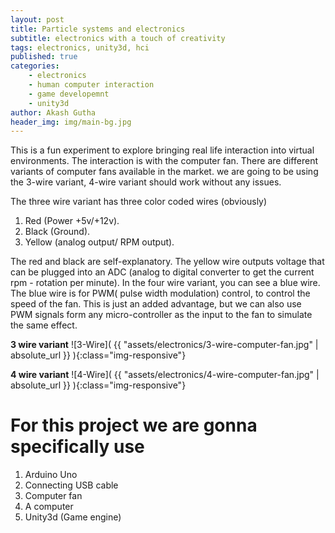 ```yaml
---
layout: post
title: Particle systems and electronics
subtitle: electronics with a touch of creativity
tags: electronics, unity3d, hci
published: true
categories:
    - electronics
    - human computer interaction
    - game developemnt
    - unity3d
author: Akash Gutha
header_img: img/main-bg.jpg
---
```


This is a fun experiment to explore bringing real life interaction into virtual environments. The interaction is with the computer fan. There are different variants of computer fans available in the market. we are going to be using the 3-wire variant, 4-wire variant should work without any issues.

The three wire variant has three color coded wires (obviously)

1. Red (Power +5v/+12v).
2. Black (Ground).
3. Yellow (analog output/ RPM output).

The red and black are self-explanatory. The yellow wire outputs voltage that can be plugged into an ADC (analog to digital converter to get the current rpm - rotation per minute). In the four wire variant, you can see a blue wire. The blue wire is for PWM( pulse width modulation) control, to control the speed of the fan. This is just an added advantage, but we can also use PWM signals form any micro-controller as the input to the fan to simulate the same effect.

__3 wire variant__
![3-Wire]( {{ "assets/electronics/3-wire-computer-fan.jpg" | absolute_url }} ){:class="img-responsive"}

__4 wire variant__
![4-Wire]( {{ "assets/electronics/4-wire-computer-fan.jpg" | absolute_url }} ){:class="img-responsive"}

# For this project we are gonna specifically use

1. Arduino Uno
2. Connecting USB cable
3. Computer fan
4. A computer
5. Unity3d (Game engine)

